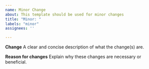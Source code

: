 ```yaml
---
name: Minor Change
about: This template should be used for minor changes
title: "Minor: "
labels: "minor"
assignees: ''

---
```


**Change**
A clear and concise description of what the change(s) are.

**Reason for changes**
Explain why these changes are necessary or beneficial.